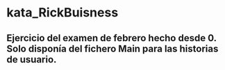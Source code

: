# kata_RickBuisness

## Ejercicio del examen de febrero hecho desde 0. Solo disponía del fichero Main para las historias de usuario.
